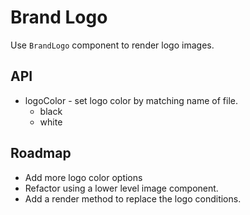 # Brand Logo

Use `BrandLogo` component to render logo images.

## API

- logoColor - set logo color by matching name of file.
  - black
  - white

## Roadmap

- Add more logo color options
- Refactor using a lower level image component.
- Add a render method to replace the logo conditions.

